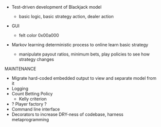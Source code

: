 
* Test-driven development of Blackjack model
  - basic logic, basic strategy action, dealer action

* GUI
  - felt color 0x00a000
* Markov learning deterministic process to online learn basic strategy
  - manipulate payout ratios, minimum bets, play policies to see how strategy changes


MAINTENANCE
* Migrate hard-coded embedded output to view and separate model from it
* Logging
* Count Betting Policy
  - Kelly criterion
* ? Player factory ?
* Command line interface
* Decorators to increase DRY-ness of codebase, harness metaprogramming

